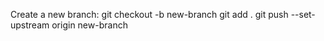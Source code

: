 Create a new branch:
    git checkout -b new-branch
    git add .
    git push --set-upstream origin new-branch

    

